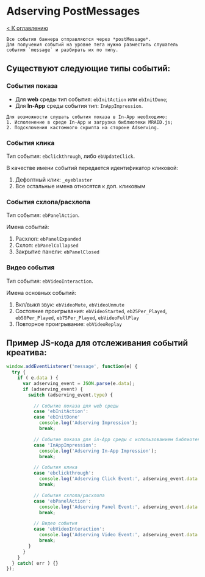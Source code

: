 # Adserving PostMessages

[< К оглавлению](README.md)

    Все события баннера отправляются через *postMessage*.  
    Для получения событий на уровне тега нужно разместить слушатель события `message` и разбирать их по типу.

## Существуют следующие типы событий:

### События показа
- Для **web** среды тип события: `ebInitAction` или `ebInitDone`;
- Для **In-App** среды события тип: `InAppImpression`.

```plain
Для возможности слушать события показа в In-App необходимо:
1. Исполенение в среде In-App и загрузка библиотеки MRAID.js;
2. Подсключения кастомного скрипта на стороне Adserving.
```

### События клика
Тип события: `ebclickthrough`, либо `ebUpdateClick`.

В качестве имени событий передается идентификатор кликовой:
1. Дефолтный клик: `_eyeblaster`
2. Все остальные имена относятся к доп. кликовым

### События схлопа/расхлопа
Тип события: `ebPanelAction`.

Имена событий:
1. Расхлоп: `ebPanelExpanded`
2. Схлоп: `ebPanelCollapsed`
3. Закрытие панели: `ebPanelClosed`


### Видео события
Тип события: `ebVideoInteraction`.

Имена основных событий:
1. Вкл/выкл звук: `ebVideoMute`, `ebVideoUnmute`
2. Состояние проигрывания: `ebVideoStarted`, `eb25Per_Played`, `eb50Per_Played`, `eb75Per_Played`, `ebVideoFullPlay`
3. Повторное проигрывание: `ebVideoReplay`

## Пример JS-кода для отслеживания событий креатива:

```js
window.addEventListener('message', function(e) {
  try {
    if ( e.data ) {
      var adserving_event = JSON.parse(e.data);
      if (adserving_event) {
        switch (adserving_event.type) {

          // Событие показа для web среды
          case 'ebInitAction':
          case 'ebInitDone'
            console.log('Adserving Impression');
            break;

          // Событие показа для in-App среды с использованием библиотеки MRAID.js
          case 'InAppImpression':
            console.log('Adserving In-App Impression');
            break;

          // События клика
          case 'ebclickthrough':
            console.log('Adserving Click Event:', adserving_event.data.intName);
            break;

          // События схлопа/расхлопа
          case 'ebPanelAction':
            console.log('Adserving Panel Event:', adserving_event.data.intName);
            break;

          // Видео события
          case 'ebVideoInteraction':
            console.log('Adserving Video Event:', adserving_event.data.intName);
            break;
        }
      }
    }
  } catch( err ) {}
});
```